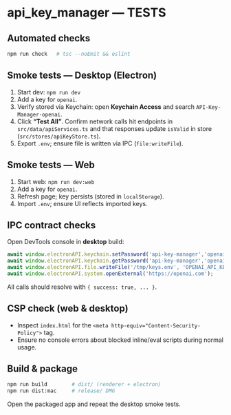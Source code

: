 # api_key_manager — TESTS

## Automated checks
```bash
npm run check   # tsc --noEmit && eslint
```

## Smoke tests — Desktop (Electron)
1. Start dev: `npm run dev`
2. Add a key for `openai`.
3. Verify stored via Keychain: open **Keychain Access** and search `API-Key-Manager-openai`.
4. Click **“Test All”**. Confirm network calls hit endpoints in `src/data/apiServices.ts` and that responses update `isValid` in store (`src/stores/apiKeyStore.ts`).
5. Export `.env`; ensure file is written via IPC (`file:writeFile`).

## Smoke tests — Web
1. Start web: `npm run dev:web`
2. Add a key for `openai`.
3. Refresh page; key persists (stored in `localStorage`).
4. Import `.env`; ensure UI reflects imported keys.

## IPC contract checks
Open DevTools console in **desktop** build:
```js
await window.electronAPI.keychain.setPassword('api-key-manager','openai','sk-123');
await window.electronAPI.keychain.getPassword('api-key-manager','openai');
await window.electronAPI.file.writeFile('/tmp/keys.env', 'OPENAI_API_KEY=sk-123');
await window.electronAPI.system.openExternal('https://openai.com');
```
All calls should resolve with `{ success: true, ... }`.

## CSP check (web & desktop)
- Inspect `index.html` for the `<meta http-equiv="Content-Security-Policy">` tag.
- Ensure no console errors about blocked inline/eval scripts during normal usage.

## Build & package
```bash
npm run build        # dist/ (renderer + electron)
npm run dist:mac     # release/ DMG
```
Open the packaged app and repeat the desktop smoke tests.

